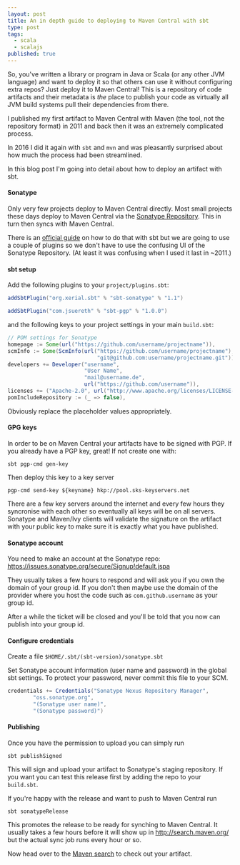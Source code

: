 ```yaml
---
layout: post
title: An in depth guide to deploying to Maven Central with sbt
type: post
tags:
  - scala
  - scalajs
published: true
---
```

So, you've written a library or program in Java or Scala (or any other JVM language) and want to deploy it so that others can use
it without configuring extra repos? Just deploy it to Maven Central! This is a repository of code artifacts and their metadata
is _the_ place to publish your code as virtually all JVM build systems pull their dependencies from there.

I published my first artifact to Maven Central with Maven (the tool, not the repository format) in 2011 and back then it was
an extremely complicated process.

In 2016 I did it again with `sbt` and `mvn` and was pleasantly surprised about how much the process had been streamlined.

In this blog post I'm going into detail about how to deploy an artifact with sbt.

#### Sonatype

Only very few projects deploy to Maven Central directly. Most small projects these days deploy to Maven Central via the
[Sonatype Repository](http://central.sonatype.org/pages/ossrh-guide.html). This in turn then syncs with Maven Central.

There is an [official guide](http://www.scala-sbt.org/release/docs/Using-Sonatype.html) on how to do that with sbt but
we are going to use a couple of plugins so we don't have to use the confusing UI of the Sonatype Repository. (At least it was confusing
when I used it last in ~2011.)

#### sbt setup

Add the following plugins to your `project/plugins.sbt`:

```scala
addSbtPlugin("org.xerial.sbt" % "sbt-sonatype" % "1.1")

addSbtPlugin("com.jsuereth" % "sbt-pgp" % "1.0.0")
```

and the following keys to your project settings in your main `build.sbt`:

```scala
// POM settings for Sonatype
homepage := Some(url("https://github.com/username/projectname")),
scmInfo := Some(ScmInfo(url("https://github.com/username/projectname"),
                            "git@github.com:username/projectname.git")),
developers += Developer("username",
                        "User Name",
                        "mail@username.de",
                        url("https://github.com/username")),
licenses += ("Apache-2.0", url("http://www.apache.org/licenses/LICENSE-2.0")),
pomIncludeRepository := (_ => false),
```

Obviously replace the placeholder values appropriately.

#### GPG keys

In order to be on Maven Central your artifacts have to be signed with PGP. If you already have a PGP key, great! If not create one with:

`sbt pgp-cmd gen-key`

Then deploy this key to a key server

`pgp-cmd send-key ${keyname} hkp://pool.sks-keyservers.net`

There are a few key servers around the internet and every few hours they syncronise with
each other so eventually all keys will be on all servers. Sonatype and Maven/Ivy clients
will validate the signature on the artifact with your public key to make sure it is exactly what you have published.

#### Sonatype account

You need to make an account at the Sonatype repo: https://issues.sonatype.org/secure/Signup!default.jspa

They usually takes a few hours to respond and will ask you if you own the domain of your group id. If you don't then maybe
use the domain of the provider where you host the code such as `com.github.username` as your group id.

After a while the ticket will be closed and you'll be told that you now can publish into your group id.

#### Configure credentials

Create a file `$HOME/.sbt/(sbt-version)/sonatype.sbt`

Set Sonatype account information (user name and password) in the global sbt settings. To protect your password,
never commit this file to your SCM.

``` scala
credentials += Credentials("Sonatype Nexus Repository Manager",
        "oss.sonatype.org",
        "(Sonatype user name)",
        "(Sonatype password)")
```
#### Publishing

Once you have the permission to upload you can simply run

```
sbt publishSigned
```

This will sign and upload your artifact to Sonatype's staging repository. If you want you can test this release first by adding the repo to your `build.sbt`.

If you're happy with the release and want to push to Maven Central run

```
sbt sonatypeRelease
```

This promotes the release to be ready for synching to Maven Central. It usually takes a few hours before it will show up in http://search.maven.org/ but the actual sync job runs every hour or so.

Now head over to the [Maven search](https://search.maven.org/) to check out your artifact.

